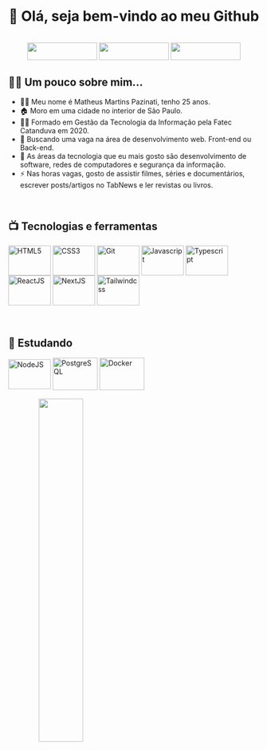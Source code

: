 <h1 align="center">👋 Olá, seja bem-vindo ao meu Github</h1>
<br>
<div align="center">
  <a href="mailto:matheuspazinati@gmail.com" target="_blank"> <img src="https://img.shields.io/badge/Gmail-D14836?style=for-the-badge&logo=gmail&logoColor=white" width="140" height="35"></a>  
  <a href="https://www.linkedin.com/in/matheus-pazinati-287925197/" target="_blank"><img src="https://img.shields.io/badge/LinkedIn-0077B5?style=for-the-badge&logo=linkedin&logoColor=white" width="140" height="35"></a>
  <a href="https://www.tabnews.com.br/matheuspazinati" target="_blank"><img src="https://img.shields.io/static/v1?label=&message=TabNews&color=blueviolet&style=for-the-badge&logo=powershell&logoColor=white" width="140" height="35"></a>
 </div>
<h2>👨‍💻 Um pouco sobre mim...</h2>
<ul>
  <li>🧙‍♂️ Meu nome é Matheus Martins Pazinati, tenho 25 anos.
  <li>🏠 Moro em uma cidade no interior de São Paulo.
  <li>👨‍🎓 Formado em Gestão da Tecnologia da Informação pela Fatec Catanduva em 2020.
  <li>💼 Buscando uma vaga na área de desenvolvimento web. Front-end ou Back-end.
  <li>📖 As áreas da tecnologia que eu mais gosto são desenvolvimento de software, redes de computadores e segurança da informação.
  <li>⚡ Nas horas vagas, gosto de assistir filmes, séries e documentários, escrever posts/artigos no TabNews e ler revistas ou livros.
</ul>
<br>
<h2>📺 Tecnologias e ferramentas</h2>
<div>
  <div>
    <img src="https://cdn.jsdelivr.net/gh/devicons/devicon/icons/html5/html5-original.svg" height="60" width="85" align="center" title= "HTML5" />
    <img src="https://cdn.jsdelivr.net/gh/devicons/devicon/icons/css3/css3-original.svg" height="60" width="85" align="center" title= "CSS3">
    <img src="https://cdn.jsdelivr.net/gh/devicons/devicon/icons/git/git-original.svg" height="60" width="85" align="center" title= "Git" /> 
    <img src="https://cdn.jsdelivr.net/gh/devicons/devicon/icons/javascript/javascript-original.svg" height="60" width="85" align="center" title= "Javascript" />
    <img src="https://cdn.jsdelivr.net/gh/devicons/devicon/icons/typescript/typescript-original.svg" height="60" width="85" align="center" title= "Typescript"/>
    <img src="https://cdn.jsdelivr.net/gh/devicons/devicon/icons/react/react-original-wordmark.svg" height="60" width="85" align="center" title= "ReactJS"/>
    <img src="https://cdn.jsdelivr.net/gh/devicons/devicon/icons/nextjs/nextjs-line.svg" height="60" width="85" align="center" title="NextJS" />  
    <img src="https://cdn.jsdelivr.net/gh/devicons/devicon/icons/tailwindcss/tailwindcss-plain.svg" width="85" height="60" align="center" title= "Tailwindcss" />
  </div>
  <br>
  <br>
  <div>
    <h2>📖 Estudando</h2>
    <img src="https://cdn.jsdelivr.net/gh/devicons/devicon/icons/nodejs/nodejs-original.svg" height="60" width="85" align="center" title="NodeJS" />   
    <img src="https://cdn.jsdelivr.net/gh/devicons/devicon/icons/postgresql/postgresql-original-wordmark.svg" height="65" width="90" align="center" title="PostgreSQL"/>
    <img src="https://cdn.jsdelivr.net/gh/devicons/devicon/icons/docker/docker-original-wordmark.svg" height="65" width="90" align="center" title="Docker" />
  </div>
 </div>
 <br>
<div align="center">
  <img src="https://media.giphy.com/media/gjrYDwbjnK8x36xZIO/giphy.gif" width="42%" align="left">
</div>
